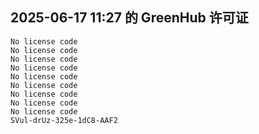 ## 2025-06-17 11:27 的 GreenHub 许可证
```
No license code
No license code
No license code
No license code
No license code
No license code
No license code
No license code
No license code
SVul-drUz-325e-1dC8-AAF2
```
